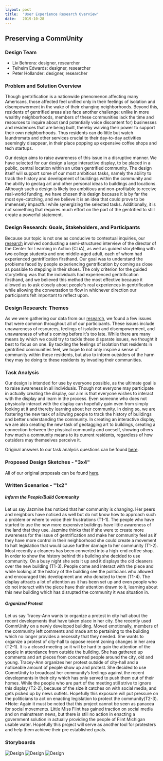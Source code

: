 ```yaml
---
layout: post
title:  "User Experience Research Overview"
date:   2019-10-28
---
```


## Preserving a CommUnity

### Design Team
* Liv Behrens: designer, researcher
* Teiheim Edwards: designer, researcher
* Peter Hollander: designer, researcher

### Problem and Solution Overview
Though gentrification is a nationwide phenomenon affecting many Americans, those affected feel unified only in their feelings of isolation and disempowerment in the wake of their changing neighborhoods. Beyond this, residents of gentrified areas also face another challenge: unlike in more wealthy neighborhoods, members of these communities lack the time and resources to inquire about (and potentially voice discontent for) businesses and residences that are being built, thereby waiving their power to support their own neighborhoods. Thus residents can do little but watch laundromats and other services crucial to their day-to-day activities seemingly disappear, in their place popping up expensive coffee shops and tech startups. 

Our design aims to raise awareness of this issue in a disruptive manner. We have selected for our design a large interactive display, to be placed in a public, central location within an urban gentrified community. The design itself will support some of our most ambitious tasks, namely the ability to track the history and development of buildings within the community and the ability to geotag art and other personal ideas to buildings and locations. Although such a design is likely too ambitious and non-profitable to receive real-world funding, we have chosen this design because it is by far the most eye-catching, and we believe it is an idea that could prove to be immensely impactful while synergizing the selected tasks. Additionally, it is not something that requires much effort on the part of the gentrified to still create a powerful statement.

### Design Research: Goals, Stakeholders, and Participants
Because our topic is not one as conducive to contextual inquiries, our [research](https://pelite376.github.io/ciReview/) involved conducting a semi-structured interview of the director of the Center for Learning in Action (CLiA), as well as guided storytelling with two college students and one middle-aged adult, each of whom had experienced gentrification firsthand. Our goal was to understand the problems faced by people experiencing gentrification by coming as close as possible to stepping in their shoes. The only criterion for the guided storytelling was that the individuals had experienced gentrification firsthand, and we believed this method the most effective because it allowed us to ask closely about people's real experiences in gentrification while allowing the conversation to flow in whichever direction our participants felt important to reflect upon.

### Design Research: Themes
As we were gathering our data from our [research](https://pelite376.github.io/ciReview/), we found a few issues that were common throughout all of our participants. These issues include unawareness of resources, feelings of isolation and disempowerment, and unawareness of what's coming before it's too late. While there are many means by which we could try to tackle these disparate issues, we thought it best to focus on one. By tackling the feelings of isolation that residents in gentrified communities feel, we hope to not only inspire a sense of community within these residents, but also to inform outsiders of the harm they may be doing to these residents by invading their communities. 

### Task Analysis
Our design is intended for use by everyone possible, as the ultimate goal is to raise awareness in all individuals. Though not everyone may participate in actually creating the display, our aim is that everyone wishes to interact with the display and learn in the process. Even someone who does not physically interact with the display can hopefully gain even from simply looking at it and thereby learning about her community. In doing so, we are fostering the new task of allowing people to track the history of buildings and better understanding the community. In creating an interactive display, we are also creating the new task of geotagging art to buildings, creating a connection between the physical community and oneself, showing others how much a community means to its current residents, regardless of how outsiders may themselves perceive it. 

Original answers to our task analysis questions can be found [here](https://pelite376.github.io/ciReview/).

### Proposed Design Sketches - "3x4"

All of our original proposals can be found [here](https://pelite376.github.io/task_check_in/).

### Written Scenarios - "1x2"

##### Inform the People/Build Community
Let us say Jazmine has noticed that her community is changing. Her peers and neighbors have noticed as well but do not know how to approach such a problem or where to voice their frustrations (T1-1). The people who have started to use the new more expensive buildings have little awareness of the land that they use. Jazmine thinks that if she were to create more awareness for the issue of gentrification and make her community feel as if they have more control in their neighborhood she could create a movement to halt legislation that would cause further damage to her community (T1-2). Most recently a cleaners has been converted into a high-end coffee shop. In order to show the history behind this building she decided to use community. On a busy night she sets it up and it displays the old cleaners over the new building (T1-3). People come and interact with the piece and while looking at the history of the building see the politicians who allowed and encouraged this development and who donated to them (T1-4). The display attracts a lot of attention as it has been set up and even people who do not interact with the piece have their attention drawn to it, learning about this new building which has disrupted the community it was situation in. 

##### Organized Protest
Let us say Tracey-Ann wants to organize a protest in city hall about the recent developments that have taken place in her city. She recently used CommUnity on a newly developed building. Moved emotionally, members of the community left comments and made art to pertaining to the building which no longer provides a necessity that they needed. She wants to organize a protest of city-hall to oppose recent zoning changes in her area (T2-1). It is a closed meeting so it will be hard to gain the attention of the people in attendance from outside the building. She has gathered up comments and art pieces from concerned people around the city, old and young. Tracey-Ann organizes her protest outside of city-hall and a noticeable amount of people show up and protest. She decided to use CommUnity to broadcast her community’s feelings against the recent developments in their city which has only served to push them out of their homes. While the people who are part of the meeting still strive to ignore this display (T2-2), because of the size it catches on with social media, and gets picked up by news outlets. Hopefully this exposure will put pressure on the politicians to act on enacting legislation to protect the community(T2-3).
*Note: Again it must be noted that this project cannot be seen as panacea for social movements. Little Miss Flint has gained traction on social media and on mainstream news, but there is still no action in enacting a government solution in actually providing the people of Flint Michigan usable water. Hopefully this project will serve as another tool for protesters and help them achieve their pre established goals.

### Storyboards

![Design](/img/scene-1.png)
![Design](/img/scene-2.png)
![Design](/img/scene-3.png)
